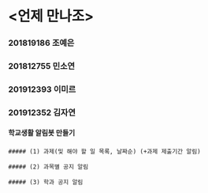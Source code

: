 # <언제 만나조>

### 201819186 조예은
### 201812755 민소연
### 201912393 이미르
### 201912352 김자연

#### 학교생활 알림봇 만들기

    ##### (1) 과제(및 해야 할 일 목록, 날짜순) (+과제 제출기간 알림)
  
    ##### (2) 과목별 공지 알림
  
    ##### (3) 학과 공지 알림
